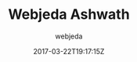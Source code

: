 ---
title: "Webjeda Ashwath"
github: https://github.com/sharu725/ashwath
demo: https://webjeda.com/ashwath/
author: webjeda

ssg:
  - Jekyll
cms:
  - No Cms
date: 2017-03-22T19:17:15Z
github_branch: master
stale: true
---